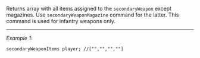 Returns array with all items assigned to the `secondaryWeapon` except magazines. Use `secondaryWeaponMagazine` command for the latter. This command is used for infantry weapons only.


---
*Example 1:*
```sqf
secondaryWeaponItems player; //["","","",""]
```